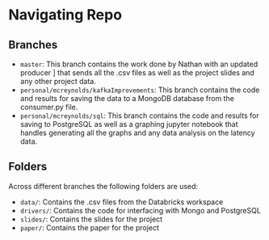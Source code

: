 # Navigating Repo
## Branches
- `master`: This branch contains the work done by Nathan with an updated producer ]
that sends all the .csv files as well as the project slides and any other project data.
- `personal/mcreynolds/kafkaImprovements`: This branch contains the code and results for saving the
data to a MongoDB database from the consumer.py file.
- `personal/mcreynolds/sql`: This branch contains the code and results for saving to
PostgreSQL as well as a graphing jupyter notebook that handles generating all the graphs
and any data analysis on the latency data.

## Folders
Across different branches the following folders are used:
- `data/`: Contains the .csv files from the Databricks workspace
- `drivers/`: Contains the code for interfacing with Mongo and PostgreSQL
- `slides/`: Contains the slides for the project
- `paper/`: Contains the paper for the project
